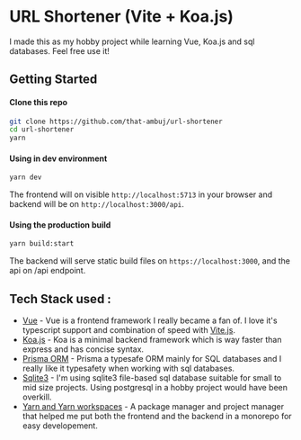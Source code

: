 # URL Shortener (Vite + Koa.js)
I made this as my hobby project while learning Vue, Koa.js and sql databases. Feel free use it!

## Getting Started
#### Clone this repo
```bash
git clone https://github.com/that-ambuj/url-shortener
cd url-shortener
yarn
```
#### Using in dev environment
```bash
yarn dev
```
The frontend will on visible `http://localhost:5713` in your browser and backend will be on `http://localhost:3000/api`.
#### Using the production build
```bash
yarn build:start
```
The backend will serve static build files on `https://localhost:3000`, and the api on /api endpoint.

## Tech Stack used :
- [Vue](https://vuejs.org) - Vue is a frontend framework I really became a fan of. I love it's typescript support and combination of speed with [Vite.js](https://vitejs.dev).
- [Koa.js](https://koajs.dev) - Koa is a minimal backend framework which is way faster than express and has concise syntax.
- [Prisma ORM](https://prisma.io) - Prisma a typesafe ORM mainly for SQL databases and I really like it typesafety when working with sql databases.
- [Sqlite3](https://sqlite.org) - I'm using sqlite3 file-based sql database suitable for small to mid size projects. Using postgresql in a hobby project would have been overkill.
- [Yarn and Yarn workspaces](https://yarnpkg.org) - A package manager and project manager that helped me put both the frontend and the backend in a monorepo for easy developement.
